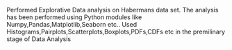 Performed Explorative Data analysis on Habermans data set. The analysis has been performed using Python modules like Numpy,Pandas,Matplotlib,Seaborn etc..
Used Histograms,Pairplots,Scatterplots,Boxplots,PDFs,CDFs etc in the premilinary stage of Data Analysis

